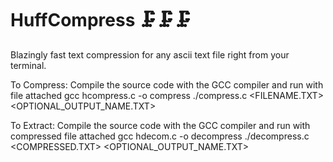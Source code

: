 # HuffCompress 🗜🗜🗜

Blazingly fast text compression for any ascii text file right from your terminal. 

To Compress: Compile the source code with the GCC compiler and run with file attached
            gcc hcompress.c -o compress
            ./compress.c <FILENAME.TXT> <OPTIONAL_OUTPUT_NAME.TXT>
            
To Extract: Compile the source code with the GCC compiler and run with compressed file attached
            gcc hdecom.c -o decompress
            ./decompress.c <COMPRESSED.TXT> <OPTIONAL_OUTPUT_NAME.TXT>
            
